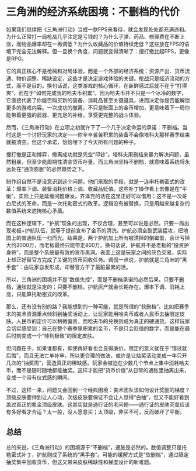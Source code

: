 # 三角洲的经济系统困境：不删档的代价

如果我们继续把《三角洲行动》当成一款FPS来看待，就会发现处处都充满违和。为什么正常打一局枪战几乎注定是亏钱的？为什么子弹、药品、修理费在不断上涨，而物品爆率却在一再调低？为什么收藏品的价值持续走低？这些放在FPS的语境下完全无法解释。但一旦换个角度，问题就变得清晰了：搜打撤比起FPS，更像是RPG。

它的真正核心不是枪械和对局体验，而是一个外部的经济系统：资源产出、货币流通、物价调整、稀缺设定，这些才是决定游戏体验的关键。枪战只是经济流动的方式，而不是目的。换句话说，这类游戏的核心循环，在新鲜感过后就不在于“打得爽”，而在于“如何完成我的哈夫币积累”。因为哈夫币并不只是一个冰冷的数字，它直接代表了你能否购买新的装备、消耗品甚至关键道具，进而决定你是否能解锁更多的游戏内容。一次成功的撤离，不只是账面上的金币增加，更意味着下一局你能带着更强的武器、更充足的补给，享受更完整的战斗体验。

然而，《三角洲行动》在立项之初就许下了一个几乎决定命运的承诺：不删档。当时这是一个讨好玩家的决定——你辛辛苦苦积累的装备不会像塔科夫那样赛季结束就被清空。但这个承诺，恰恰埋下了今天所有问题的种子。

搜打撤是正和博弈，撤离成功就是凭空“印钞”。塔科夫用删档来暴力解决问题，虽然粗暴，但至少能周期性清空货币存量。而三角洲坚持不删档，就意味着系统将永远处在“通货膨胀”的必然趋势之下。

制作组自然不是没意识到这个问题。他们采取的手段，就是一连串托勒密式的改革：爆率下调、装备消耗价格上调、收藏品贬值。这些补丁操作看上去像是在“平衡”，实际上只是延缓问题爆发。齐泽克的话在这里正好可以借用：这不是一次哥白尼式的革命，而是一次托勒密式的改革。逻辑没有被替换，只是用越来越复杂的数值系统来遮掩核心矛盾。

而在这种逻辑下，“护航”现象的出现，不仅合理，甚至可以说是必然。只要一局出现老板+护航队伍，就等于提前宣布了金币的清洗。护航必须全副武装猛攻，把地图上的普通队伍一扫而光。结果是，两个护航加上所有被清掉的倒霉蛋，合计亏掉大约2000万，而老板最终只能带走800万。换句话说，护航并不是老板的“投资护身符”，而是整个系统最有效的货币黑洞。表面上这是玩家之间的灰色交易，实际上却正好替官方完成了关键的货币回收任务。调侃一点说，护航就是三角洲的“黑手套”：由玩家自发形成，却替官方干了最脏最累的活。

所以，三角洲的困境并不是“数值失控”，而是不删档承诺的必然后果。只要不删档，通胀就是注定的；只要不删档，护航灰产就会长期存在。爆率下调、消耗上涨，只能算托勒密式的改革。

那么，还有没有别的路？我能想到的一种可能，就是所谓的“软删档”。比如把赛季末的美术资源重点倾斜到抽奖活动上，让玩家能用哈夫币或者人民币去抽限定皮肤。人民币的定价可以稍微偏贵，而哈夫币的兑换则成为真正的硬通货。这样玩家会切实感受到：自己在整个赛季里积累的金币，不是只会贬值的数字，而是能在最后时刻变成一个“帅到极致”的限定皮肤。

但问题在于，如果谁都有，即使再好看也会显得廉价。限定的意义就在于“错过就后悔”，而且无法亡羊补牢。所以更合理的做法，或许是让抽奖活动变成一年只开几次的“抽奖周”，营造真正的稀缺感。玩家会被迫在少数几个节点上集中消耗哈夫币，而不是随时随地都能抽奖。这样才能把“货币价值”从日常的通胀里抽离出来，变成一个带有仪式感的瞬间。

不过，这样一来，问题又会回到一个经典困境：美术团队该如何设计奖励的梯度？顶级皮肤要帅到让人心动，次级皮肤要保证不会让人觉得“白抽”，但又不能好看到盖过真正的氪金顶级皮肤。这其实就是通行证的老问题——通行证的皮肤究竟应该有多好看才合适？太一般，没人愿意买；太顶级，非买不可，反而破坏了平衡。

## 总结

总的来说，《三角洲行动》的困境源于“不删档”，通胀是必然的。数值调整只是托勒密式补丁，护航则成了系统的“黑手套”。可能的缓解方式是“软删档”，通过限定抽奖集中回收货币，但这又带来皮肤稀缺性和梯度设计的新难题。
